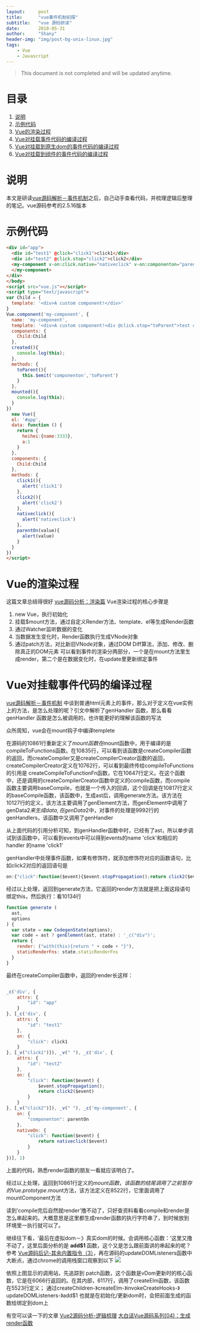 ```yaml
---
layout:     post
title:      "vue事件机制初探"
subtitle:   "vue 源码研读"
date:       2018-05-31
author:     "Shany"
header-img: "img/post-bg-unix-linux.jpg"
tags:
    - Vue
    - Javascript 
---
```


> This document is not completed and will be updated anytime.


# 目录

1. [说明](#说明)
2. [示例代码](#示例代码)
3. [Vue的渲染过程](#Vue的渲染过程)
4. [Vue对挂载事件代码的编译过程](#Vue对挂载事件代码的编译过程)
  1. [Vue对挂载到原生dom的事件代码的编译过程](#Vue对挂载事件代码的编译过程)
  2. [Vue对挂载到组件的事件代码的编译过程](#Vue对挂载事件代码的编译过程)



# 说明
本文是研读[vue源码解析－事件机制](https://segmentfault.com/a/1190000009750348)之后，自己动手查看代码，并梳理逻辑后整理的笔记。vue源码参考的2.5.16版本

# 示例代码

```html
<div id="app">
  <div id="test1" @click="click1">click1</div>
  <div id="test2" @click.stop="click2">click2</div>
  <my-component v-on:click.native="nativeclick" v-on:componenton="parentOn">
  </my-component>
</div>
</body>
<script src="vue.js"></script>
<script type="text/javascript">
var Child = {
  template: '<div>A custom component!</div>'
} 
Vue.component('my-component', {
  name: 'my-component',
  template: '<div>A custom component!<div @click.stop="toParent">test click</div></div>',
  components: {
    Child:Child
  },
  created(){
    console.log(this);
  },
  methods: {
    toParent(){
      this.$emit('componenton','toParent')
    }
  },
  mounted(){
    console.log(this);
  }
})
  new Vue({
  el: '#app',
  data: function () {
    return {
      heihei:{name:3333},
      a:1
    }
  },
  components: {
    Child:Child
  },
  methods: {
    click1(){
      alert('click1')
    },
    click2(){
      alert('click2')
    },
    nativeclick(){
      alert('nativeclick')
    },
    parentOn(value){
      alert(value)
    }
  }
})
</script>
```
# Vue的渲染过程 

这篇文章总结得很好 [vue源码分析：渲染篇](https://blog.csdn.net/generon/article/details/72482844) 
Vue渲染过程的核心步骤是
1. new Vue，执行初始化
2. 挂载$mount方法，通过自定义Render方法、template、el等生成Render函数
3. 通过Watcher监听数据的变化
4. 当数据发生变化时，Render函数执行生成VNode对象
5. 通过patch方法，对比新旧VNode对象，通过DOM Diff算法，添加、修改、删除真正的DOM元素
可以看到事件的渲染分两部分，一个是在mount方法里生成render，第二个是在数据变化时，在update里更新绑定事件


# Vue对挂载事件代码的编译过程

[vue源码解析－事件机制](https://segmentfault.com/a/1190000009750348) 中谈到普通html元素上的事件，那么对于定义在vue实例上的方法，是怎么处理的呢？引文中解析了genHandler 函数，那么看看genHandler 函数是怎么被调用的，也许能更好的理解该函数的写法

众所周知，vue会在mount钩子中编译templete

在源码的10861行重新定义了$mount 函数
在$mount函数中，用于编译的是compileToFunctions函数。在10835行，可以看到该函数是createCompiler函数的返回，而createCompiler又是createCompilerCreator函数的返回，createCompilerCreator定义在10762行，可以看到最终传给compileToFunctions的引用是   createCompileToFunctionFn函数，它在10647行定义。在这个函数中，还是调用的createCompilerCreator函数中定义的compile函数，而compile函数主要调用baseCompile，也就是一个传入的回调，这个回调是在10817行定义的baseCompile函数，该函数中，生成ast后，调用generate方法。该方法在10127行的定义，该方法主要调用了genElement方法，而genElement中调用了genData$2来生成data,在genData$2中，对事件的处理是9992行的genHandlers，该函数中又调用了genHandler

从上面代码的引用分析可知，到genHandler函数中时，已经有了ast，所以单步调试到该函数中，可以看到events中可以得到events的name 'click'和相应的handler 的name 'click1'

genHandler中处理事件函数，如果有修饰符，就添加修饰符对应的函数语句，比如click2对应的返回语句是
```js
on:{"click":function($event){$event.stopPropagation();return click2($event)}}
```

经过以上处理，返回到generate方法，它返回的render方法就是把上面这段语句绑定this，然后执行：看10134行
```js
function generate (
  ast,
  options
) {
  var state = new CodegenState(options);
  var code = ast ? genElement(ast, state) : '_c("div")';
  return {
    render: ("with(this){return " + code + "}"),
    staticRenderFns: state.staticRenderFns
  }
}
```
最终在createCompiler函数中，返回的render长这样：
```js

_c('div', {
    attrs: {
        "id": "app"
    }
}, [_c('div', {
    attrs: {
        "id": "test1"
    },
    on: {
        "click": click1
    }
}, [_v("click1")]), _v(" "), _c('div', {
    attrs: {
        "id": "test2"
    },
    on: {
        "click": function($event) {
            $event.stopPropagation();
            return click2($event)
        }
    }
}, [_v("click2")]), _v(" "), _c('my-component', {
    on: {
        "componenton": parentOn
    },
    nativeOn: {
        "click": function($event) {
            return nativeclick($event)
        }
    }
})], 1)

```
上面的代码，熟悉render函数的朋友一看就应该明白了。

经过以上处理，返回到10861行定义的$mount函数，该函数的结尾调用了之前暂存的Vue.prototype.$mount方法，该方法定义在8522行，它里面调用了mountComponent方法

读到‘compile完后自然就render’撸不动了，只好查资料看看compile和render是怎么串起来的。大概意思是这里都生成render函数的执行字符串了，到时候放到环境里一执行就可以了。

继续往下看，‘最后在虚拟dom－》真实dom的时候。会调用核心函数：’这里又撸不动了，这里后面分析的是 <b>add$1 </b> 函数，这个又是怎么跟前面讲的串起来的呢？  参考 [Vue源码后记-其余内置指令（3）](http://www.cnblogs.com/QH-Jimmy/p/7374683.html)，再在源码的updateDOMListeners函数中大断点，通过chrome的调用栈窗口观察到以下
<img src='img/call-stack.png'>

依照上图显示的调用站，先追踪到 patch函数，这个函数是vDom更新时的核心函数，它是在6066行返回的。在其内部，6117行，调用了createElm函数，该函数在5523行定义；
通过createChildren-》createElm-》invokeCreateHooks-》updateDOMListeners-》add$1 也就是在初始化/更新dom时，会把前面生成的函数给绑定到dom上 




有空可以读一下的文章
[Vue2源码分析-逻辑梳理](https://www.cnblogs.com/aaronjs/p/7274965.html)
[大白话Vue源码系列(04)：生成render函数](https://www.cnblogs.com/iovec/archive/2017/12/25/vue_04.html)

